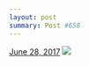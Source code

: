 ```yaml
---
layout: post
summary: Post #658
---
```


<p>
  <time><a href="/658">June 28, 2017</a></time>
  <a href="/658"><img src="{{ site.assets_url }}/658-640.jpg" srcset="{{ site.assets_url }}/658-320.jpg 320w, {{ site.assets_url }}/658-640.jpg 640w, {{ site.assets_url }}/658-960.jpg 960w, {{ site.assets_url }}/658-1280.jpg 1280w" sizes="(min-width: 700px) 50vw, calc(100vw - 2rem)" /></a>
</p>
